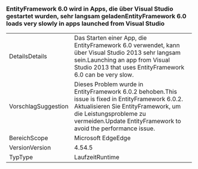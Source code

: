 ### <a name="entityframework-60-loads-very-slowly-in-apps-launched-from-visual-studio"></a><span data-ttu-id="0ab51-101">EntityFramework 6.0 wird in Apps, die über Visual Studio gestartet wurden, sehr langsam geladen</span><span class="sxs-lookup"><span data-stu-id="0ab51-101">EntityFramework 6.0 loads very slowly in apps launched from Visual Studio</span></span>

|   |   |
|---|---|
|<span data-ttu-id="0ab51-102">Details</span><span class="sxs-lookup"><span data-stu-id="0ab51-102">Details</span></span>|<span data-ttu-id="0ab51-103">Das Starten einer App, die EntityFramework 6.0 verwendet, kann über Visual Studio 2013 sehr langsam sein.</span><span class="sxs-lookup"><span data-stu-id="0ab51-103">Launching an app from Visual Studio 2013 that uses EntityFramework 6.0 can be very slow.</span></span>|
|<span data-ttu-id="0ab51-104">Vorschlag</span><span class="sxs-lookup"><span data-stu-id="0ab51-104">Suggestion</span></span>|<span data-ttu-id="0ab51-105">Dieses Problem wurde in EntityFramework 6.0.2 behoben.</span><span class="sxs-lookup"><span data-stu-id="0ab51-105">This issue is fixed in EntityFramework 6.0.2.</span></span> <span data-ttu-id="0ab51-106">Aktualisieren Sie EntityFramework, um die Leistungsprobleme zu vermeiden.</span><span class="sxs-lookup"><span data-stu-id="0ab51-106">Update EntityFramework to avoid the performance issue.</span></span>|
|<span data-ttu-id="0ab51-107">Bereich</span><span class="sxs-lookup"><span data-stu-id="0ab51-107">Scope</span></span>|<span data-ttu-id="0ab51-108">Microsoft Edge</span><span class="sxs-lookup"><span data-stu-id="0ab51-108">Edge</span></span>|
|<span data-ttu-id="0ab51-109">Version</span><span class="sxs-lookup"><span data-stu-id="0ab51-109">Version</span></span>|<span data-ttu-id="0ab51-110">4.5</span><span class="sxs-lookup"><span data-stu-id="0ab51-110">4.5</span></span>|
|<span data-ttu-id="0ab51-111">Typ</span><span class="sxs-lookup"><span data-stu-id="0ab51-111">Type</span></span>|<span data-ttu-id="0ab51-112">Laufzeit</span><span class="sxs-lookup"><span data-stu-id="0ab51-112">Runtime</span></span>|

